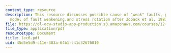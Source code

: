 ```yaml
---
content_type: resource
description: This resource discusses possible cause of "weak" faults, pour fluid pressure
  model of fault weakening,and stress rotation after Zoback et al, 1987.
file: https://ol-ocw-studio-app-production.s3.amazonaws.com/courses/12-520-geodynamics-fall-2006/45d5e5d9c11e383a64b1c41c32676019_lec6.pdf
file_type: application/pdf
resourcetype: Document
title: lec6.pdf
uid: 45d5e5d9-c11e-383a-64b1-c41c32676019
---
```

